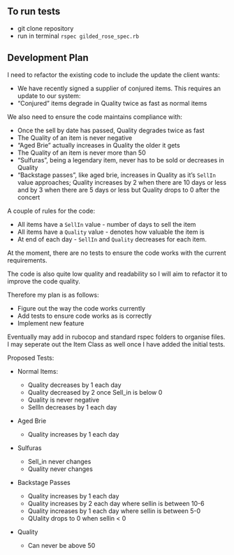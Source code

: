 ## To run tests

- git clone repository
- run in terminal `rspec gilded_rose_spec.rb`


## Development Plan

I need to refactor the existing code to include the update the client wants:
 - We have recently signed a supplier of conjured items. This requires an update to our system:
 - “Conjured” items degrade in Quality twice as fast as normal items

We also need to ensure the code maintains compliance with:
  - Once the sell by date has passed, Quality degrades twice as fast
  - The Quality of an item is never negative
  - “Aged Brie” actually increases in Quality the older it gets
  - The Quality of an item is never more than 50
  - “Sulfuras”, being a legendary item, never has to be sold or decreases in Quality
  - “Backstage passes”, like aged brie, increases in Quality as it’s `SellIn` value approaches; Quality increases by 2 when there are 10 days or less and by 3 when there are 5 days or less but Quality drops to 0 after the concert

A couple of rules for the code:
  - All items have a `SellIn` value - number of days to sell the item
  - All items have a `Quality` value - denotes how valuable the item is
  - At end of each day - `SellIn` and `Quality` decreases for each item.


At the moment, there are no tests to ensure the code works with the current requirements.

The code is also quite low quality and readability so I will aim to refactor it to improve the code quality.

Therefore my plan is as follows:
- Figure out the way the code works currently
- Add tests to ensure code works as is correctly
- Implement new feature

Eventually may add in rubocop and standard rspec folders to organise files. I may seperate out the Item Class as well once I have added the initial tests.

Proposed Tests:
- Normal Items:
  - Quality decreases by 1 each day
  - Quality decreased by 2 once Sell_in is below 0
  - Quality is never negative
  - SellIn decreases by 1 each day
- Aged Brie
  - Quality increases by 1 each day
- Sulfuras
  - Sell_in never changes
  - Quality never changes
- Backstage Passes
  - Quality increases by 1 each day
  - Quality increases by 2 each day where sellin is between 10-6
  - Quality increases by 1 each day where sellin is between 5-0
  - QUality drops to 0 when sellin < 0

- Quality
  - Can never be above 50
